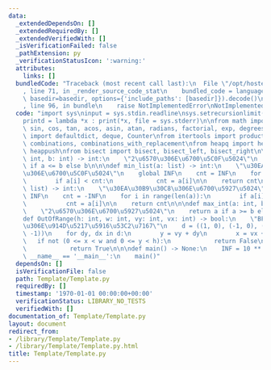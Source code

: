 ```yaml
---
data:
  _extendedDependsOn: []
  _extendedRequiredBy: []
  _extendedVerifiedWith: []
  _isVerificationFailed: false
  _pathExtension: py
  _verificationStatusIcon: ':warning:'
  attributes:
    links: []
  bundledCode: "Traceback (most recent call last):\n  File \"/opt/hostedtoolcache/Python/3.10.6/x64/lib/python3.10/site-packages/onlinejudge_verify/documentation/build.py\"\
    , line 71, in _render_source_code_stat\n    bundled_code = language.bundle(stat.path,\
    \ basedir=basedir, options={'include_paths': [basedir]}).decode()\n  File \"/opt/hostedtoolcache/Python/3.10.6/x64/lib/python3.10/site-packages/onlinejudge_verify/languages/python.py\"\
    , line 96, in bundle\n    raise NotImplementedError\nNotImplementedError\n"
  code: "import sys\ninput = sys.stdin.readline\nsys.setrecursionlimit(10 ** 6)\n\
    printd = lambda *x : print(*x, file = sys.stderr)\n\nfrom math import ceil, floor,\
    \ sin, cos, tan, acos, asin, atan, radians, factorial, exp, degrees\nfrom collections\
    \ import defaultdict, deque, Counter\nfrom itertools import product, permutations,\
    \ combinations, combinations_with_replacement\nfrom heapq import heapify, heappop,\
    \ heappush\nfrom bisect import bisect, bisect_left, bisect_right\n\n\ndef min_int(a:\
    \ int, b: int) -> int:\n    \"2\u6570\u306E\u6700\u5C0F\u5024\"\n    return a\
    \ if a <= b else b\n\n\ndef min_list(a: list) -> int:\n    \"\u30EA\u30B9\u30C8\
    \u306E\u6700\u5C0F\u5024\"\n    global INF\n    cnt = INF\n    for i in range(len(a)):\n\
    \        if a[i] < cnt:\n            cnt = a[i]\n\n    return cnt\n\n\ndef min_list(a:\
    \ list) -> int:\n    \"\u30EA\u30B9\u30C8\u306E\u6700\u5927\u5024\"\n    global\
    \ INF\n    cnt = -INF\n    for i in range(len(a)):\n        if a[i] > cnt:\n \
    \           cnt = a[i]\n\n    return cnt\n\n\ndef max_int(a: int, b: int) -> int:\n\
    \    \"2\u6570\u306E\u6700\u5927\u5024\"\n    return a if a >= b else b\n\n\n\
    def OutOfRange(h: int, w: int, vy: int, vx: int) -> bool:\n    \"BFS\u306A\u3069\
    \u306E\u914D\u5217\u5916\u53C2\u7167\"\n    d = ((1, 0), (-1, 0), (0, 1), (0,\
    \ -1))\n    for dy, dx in d:\n        y = vy + dy\n        x = vx + dx\n     \
    \   if not (0 <= x < w and 0 <= y < h):\n            return False\n        else:\n\
    \            return True\n\n\ndef main() -> None:\n    INF = 10 ** 18\n\n\nif\
    \ __name__ == '__main__':\n    main()"
  dependsOn: []
  isVerificationFile: false
  path: Template/Template.py
  requiredBy: []
  timestamp: '1970-01-01 00:00:00+00:00'
  verificationStatus: LIBRARY_NO_TESTS
  verifiedWith: []
documentation_of: Template/Template.py
layout: document
redirect_from:
- /library/Template/Template.py
- /library/Template/Template.py.html
title: Template/Template.py
---
```

